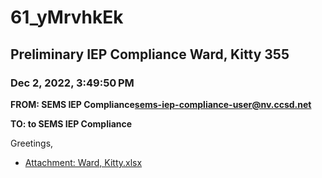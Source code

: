 # 61_yMrvhkEk
## Preliminary IEP Compliance Ward, Kitty 355
### Dec 2, 2022, 3:49:50 PM
**FROM: SEMS IEP Compliance<sems-iep-compliance-user@nv.ccsd.net>**

**TO: to SEMS IEP Compliance**


Greetings, 





* [Attachment: Ward, Kitty.xlsx](61_yMrvhkEk-attachment-1.xlsx)
